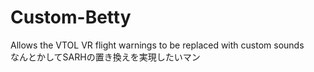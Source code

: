 # Custom-Betty
 Allows the VTOL VR flight warnings to be replaced with custom sounds
 <br>
なんとかしてSARHの置き換えを実現したいマン
